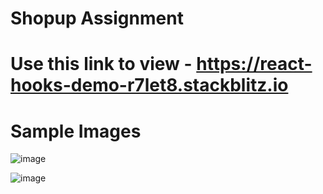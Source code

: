 # Shopup Assignment

# Use this link to view - https://react-hooks-demo-r7let8.stackblitz.io

# Sample Images

![image](https://user-images.githubusercontent.com/67738368/151647197-954a1653-48df-4e5f-9525-f564e8208511.png)

![image](https://user-images.githubusercontent.com/67738368/151647217-08cba388-8626-44dc-a4b0-860089d87ca6.png)

